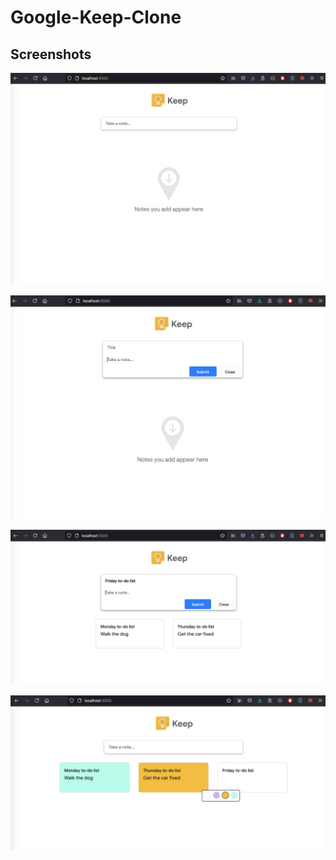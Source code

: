 # Google-Keep-Clone

## Screenshots

<p align="center">
    <img src="https://github.com/Jplaudir8/Google-Keep-Clone/blob/main/App%20SC1.png" width="650" alt="" title="">
</p>

<p align="center">
    <img src="https://github.com/Jplaudir8/Google-Keep-Clone/blob/main/App%20SC2.png" width="650" alt="" title="">
</p>

<p align="center">
    <img src="https://github.com/Jplaudir8/Google-Keep-Clone/blob/main/App%20SC3.png" width="650" alt="" title="">
</p>

<p align="center">
    <img src="https://github.com/Jplaudir8/Google-Keep-Clone/blob/main/App%20SC4.png" width="650" alt="" title="">
</p>

